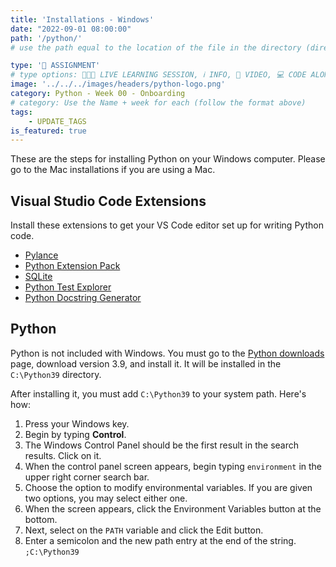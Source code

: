 ```yaml
---
title: 'Installations - Windows'
date: "2022-09-01 08:00:00"
path: '/python/'
# use the path equal to the location of the file in the directory (directory structure)

type: '📝 ASSIGNMENT'
# type options: 👩🏽‍🏫 LIVE LEARNING SESSION, ℹ️ INFO, 🎥 VIDEO, 💻 CODE ALONG, 🥼LAB, ↩️ REVIEW/NOTES, 👥 GROUP LEARNING, 👷🏼‍♂️ GROUP PROJECT, 🧠 ASSESSMENT, 📝 ASSIGNMENT
image: '../../../images/headers/python-logo.png'
category: Python - Week 00 - Onboarding
# category: Use the Name + week for each (follow the format above)
tags:
    - UPDATE_TAGS
is_featured: true
---
```


These are the steps for installing Python on your Windows computer. Please go to the Mac installations if you are using a Mac.

## Visual Studio Code Extensions

Install these extensions to get your VS Code editor set up for writing Python code.

* [Pylance][1]
* [Python Extension Pack][2]
* [SQLite][3]
* [Python Test Explorer][4]
* [Python Docstring Generator][5]

## Python
Python is not included with Windows. You must go to the [Python downloads](https://www.python.org/downloads/) page, download version 3.9, and install it. It will be installed in the `C:\Python39` directory.

After installing it, you must add `C:\Python39` to your system path. Here's how:

1. Press your Windows key.
2. Begin by typing **Control**.
3. The Windows Control Panel should be the first result in the search results. Click on it.
4. When the control panel screen appears, begin typing `environment` in the upper right corner search bar.
5. Choose the option to modify environmental variables. If you are given two options, you may select either one.
6. When the screen appears, click the Environment Variables button at the bottom.
7. Next, select on the `PATH` variable and click the Edit button.
8. Enter a semicolon and the new path entry at the end of the string. `;C:\Python39`

[1]: https://marketplace.visualstudio.com/items?itemName=ms-python.vscode-pylance
[2]: https://marketplace.visualstudio.com/items?itemName=donjayamanne.python-extension-pack
[3]: https://marketplace.visualstudio.com/items?itemName=alexcvzz.vscode-sqlite
[4]: https://marketplace.visualstudio.com/items?itemName=LittleFoxTeam.vscode-python-test-adapter
[5]: https://marketplace.visualstudio.com/items?itemName=njpwerner.autodocstring
